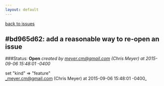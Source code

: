 ```yaml
---
layout: default
---
```

[back to issues](..)

## \#bd965d62: add a reasonable way to re-open an issue

###Status: **Open**
_created by meyer.cm@gmail.com (Chris Meyer) at 2015-09-06 15:48:01 -0400_



set "kind" => "feature"  
_meyer.cm@gmail.com (Chris Meyer) at 2015-09-06 15:48:01 -0400_
